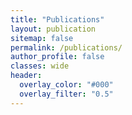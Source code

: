 ```yaml
---
title: "Publications"
layout: publication
sitemap: false
permalink: /publications/
author_profile: false
classes: wide
header:
  overlay_color: "#000"
  overlay_filter: "0.5"
---
```

